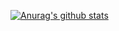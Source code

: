 [![Anurag's github stats](https://github-readme-stats.vercel.app/api?username=tianxiangdeng&show_icons=true&theme=dark)](https://github.com/anuraghazra/github-readme-stats)
